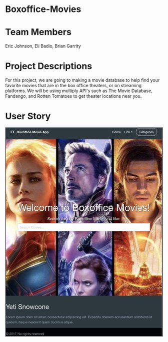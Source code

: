 # Boxoffice-Movies

# Team Members
Eric Johnson, Eli Badio, Brian Garrity 

# Project Descriptions
For this project, we are going to making a movie database to help find your favorite movies that are in the box office theaters, or on streaming platforms. We will be using multiply API's such as The Movie Database, Fandango, and Rotten Tomatoes to get theater locations near you. 

# User Story 

<img src="assets/images/Screen Shot 2020-09-12 at 10.43.42 PM.png">
